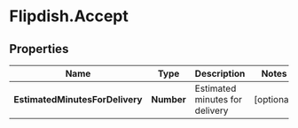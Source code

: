 # Flipdish.Accept

## Properties

Name | Type | Description | Notes
------------ | ------------- | ------------- | -------------
**EstimatedMinutesForDelivery** | **Number** | Estimated minutes for delivery | [optional] 


